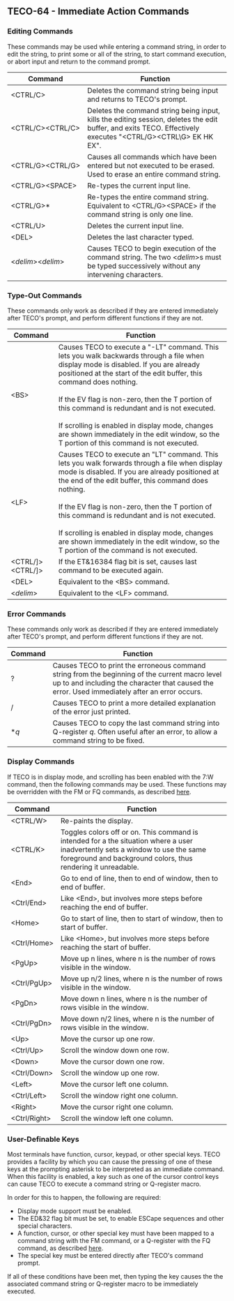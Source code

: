 ## TECO-64 - Immediate Action Commands

<style>
    span {
        white-space: nowrap;
    }
</style>

### Editing Commands

These commands may be used while entering a command string, in order
to edit the string, to print some or all of the string, to start command
execution, or abort input and return to the command prompt.

| Command | Function |
| ------- | -------- |
| \<CTRL/C\> | Deletes the command string being input and returns to TECO's prompt. |
| <span>\<CTRL/C\>\<CTRL/C\></span> | Deletes the command string being input, kills the editing session, deletes the edit buffer, and exits TECO. Effectively executes "\<CTRL/G\>\<CTRL\G\> EK HK EX". |
| <span>\<CTRL/G\>\<CTRL/G\></span> | Causes all commands which have been entered but not executed to be erased. Used to erase an entire command string. |
| <span>\<CTRL/G\>\<SPACE\></span> | Re-types the current input line. |
| \<CTRL/G\>\* | Re-types the entire command string. Equivalent to \<CTRL/G\>\<SPACE\> if the command string is only one line. |
| \<CTRL/U\> | Deletes the current input line. |
| \<DEL\> | Deletes the last character typed. |
| <span>\<*delim*\>\<*delim*\></span> | Causes TECO to begin execution of the command string. The two \<*delim*\>s must be typed successively without any intervening characters. |

### Type-Out Commands

These commands only work as described if they are entered immediately
after TECO's prompt, and perform different functions if they are not.

| Command | Function |
| ------- | -------- |
| \<BS\> | Causes TECO to execute a "-LT" command. This lets you walk backwards through a file when display mode is disabled. If you are already positioned at the start of the edit buffer, this command does nothing. <br><br>If the EV flag is non-zero, then the T portion of this command is redundant and is not executed.<br/><br/>If scrolling is enabled in display mode, changes are shown immediately in the edit window, so the T portion of this command is not executed. |
| \<LF\> | Causes TECO to execute an "LT" command. This lets you walk forwards through a file when display mode is disabled. If you are already positioned at the end of the edit buffer, this command does nothing. <br><br>If the EV flag is non-zero, then the T portion of this command is redundant and is not executed. <br/><br/>If scrolling is enabled in display mode, changes are shown immediately in the edit window, so the T portion of the command is not executed. |
| \<CTRL/]\>\<CTRL/]\> | If the ET&16384 flag bit is set, causes last command to be executed again. |
| \<DEL\> | Equivalent to the \<BS\> command. |
| \<*delim*\> | Equivalent to the \<LF\> command. |

### Error Commands

These commands only work as described if they are entered immediately
after TECO's prompt, and perform different functions if they are not.

| Command | Function |
| ------- | -------- |
| ? | Causes TECO to print the erroneous command string from the beginning of the current macro level up to and including the character that caused the error. Used immediately after an error occurs. |
| / | Causes TECO to print a more detailed explanation of the error just printed. |
| \**q* | Causes TECO to copy the last command string into Q-register *q*. Often useful after an error, to allow a command string to be fixed. | 

### Display Commands

If TECO is in display mode, and scrolling has been enabled with the 7:W command,
then the following commands may be used. These functions may be overridden with
the FM or FQ commands, as described [here](keymap.md).

| Command | Function |
| ------- | -------- |
| \<CTRL/W\> | Re-paints the display. |
| \<CTRL/K\> | Toggles colors off or on. This command is intended for a the situation where a user inadvertently sets a window to use the same foreground and background colors, thus rendering it unreadable. |
| \<End\> | Go to end of line, then to end of window, then to end of buffer. |
| \<Ctrl/End\> | Like \<End\>, but involves more steps before reaching the end of buffer. |
| \<Home\> | Go to start of line, then to start of window, then to start of buffer. |
| \<Ctrl/Home\> | Like \<Home\>, but involves more steps before reaching the start of buffer. |
| \<PgUp\> | Move up n lines, where n is the number of rows visible in the window. |
| \<Ctrl/PgUp\> | Move up n/2 lines, where n is the number of rows visible in the window. |
| \<PgDn\> | Move down n lines, where n is the number of rows visible in the window. |
| \<Ctrl/PgDn\> | Move down n/2 lines, where n is the number of rows visible in the window. |
| \<Up\> | Move the cursor up one row. |
| \<Ctrl/Up\> | Scroll the window down one row. |
| \<Down\> | Move the cursor down one row. |
| \<Ctrl/Down\> | Scroll the window up one row. |
| \<Left\> | Move the cursor left one column. |
| \<Ctrl/Left\> | Scroll the window right one column. |
| \<Right\> | Move the cursor right one column. |
| \<Ctrl/Right\> | Scroll the window left one column. |

### User-Definable Keys

Most terminals have function, cursor, keypad, or other special keys. TECO provides
a facility by which you can cause the pressing of one of these keys at
the prompting asterisk to be interpreted as an immediate command. When this
facility is enabled, a key such as one of the cursor control keys can cause TECO
to execute a command string or Q-register macro.

In order for this to happen, the following are required:

- Display mode support must be enabled.
- The ED&32 flag bit must be set, to enable ESCape sequences and other
special characters.
- A function, cursor, or other special key must have been mapped to a
command string with the FM command, or a Q-register with the FQ command,
as described [here](keymap.md).
- The special key must be entered directly after TECO's command prompt.

If all of these conditions have been met, then typing the key causes the
the associated command string or Q-register macro to be immediately
executed.
